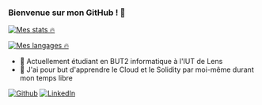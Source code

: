 ### Bienvenue sur mon GitHub ! 👋
[![Mes stats 🔥](https://github-readme-stats.vercel.app/api?username=PotlaETU)](https://github.com/PotlaETU?tab=repositories)

[![Mes langages 🔥](https://github-readme-stats.vercel.app/api/top-langs/?username=PotlaETU)](https://github.com/PotlaETU?tab=repositories)

- 🔭 Actuellement étudiant en BUT2 informatique à l'IUT de Lens
- 🌱 J'ai pour but d'apprendre le Cloud et le Solidity par moi-même durant mon temps libre

<p><a href="https://github.com/PotlaETU" target="_blank"><img alt="Github" src="https://img.shields.io/badge/GitHub-%2312100E.svg?&style=for-the-badge&logo=Github&logoColor=white" /></a>
<a href="https://www.linkedin.com/in/anthony-rolland-info" target="_blank"><img alt="LinkedIn" src="https://img.shields.io/badge/linkedin-%230077B5.svg?&style=for-the-badge&logo=linkedin&logoColor=white" /></a>
</p>
